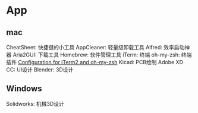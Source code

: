 # App

## mac

CheatSheet: 快捷键的小工具
AppCleaner: 轻量级卸载工具
Alfred: 效率启动神器
Aria2GUI: 下载工具
Homebrew: 软件管理工具
iTerm: 终端
oh-my-zsh: 终端插件
[Configuration for iTerm2 and oh-my-zsh](docs/iTerm2+oh-my-zsh.md)
Kicad: PCB绘制
Adobe XD CC: UI设计
Blender: 3D设计

## Windows
Solidworks: 机械3D设计
